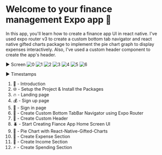 # Welcome to your finance management Expo app 👋

In this app, you'll learn how to create a finance app UI in react native. I've used expo router v3 to create a custom bottom tab navigator and react native gifted charts package to implement the pie chart graph to display expenses interactively. Also, I've used a custom header component to create the app's header.

► Screen
![0](/0.png)
![1](/1.png)
![2](/2.png)
![3](/3.png)
![4](/4.png)
![5](/5.png)
![6](/6.png)

► Timestamps

1.  🚀 - Introduction
2.  🌐 - Setup the Project & Install the Packages
3.  🔥 - Landing page
4.  💰 - Sign up page
5.  🦄 - Sign in page
6.  🧾 - Create Custom Bottom TabBar Navigator using Expo Router
7.  🔐 - Create Custom Header
8.  🪲 - Start Creating Fiance App Home Screen UI
9.  💫 - Pie Chart with React-Native-Gifted-Charts
10. 📆 - Create Expense Section
11. 🍎 - Create Income Section
12. ⚡️ - Create Spending Section
